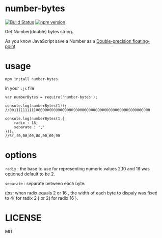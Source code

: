 # number-bytes
[![Build Status](https://travis-ci.org/sjfkai/number-bytes.svg?branch=master)](https://travis-ci.org/sjfkai/number-bytes)
[![npm version](https://badge.fury.io/js/number-bytes.svg)](https://badge.fury.io/js/number-bytes)

Get Number(double) bytes string.

As you know JavaScript save a Number as a [Double-precision floating-point](https://en.wikipedia.org/wiki/Double-precision_floating-point_format)


# usage
```
npm install number-bytes
```

in your `.js` file

```
var numberBytes = require('number-bytes');

console.log(numberBytes(1));
//0011111111110000000000000000000000000000000000000000000000000000

console.log(numberBytes(1,{
    radix : 16,
    separate : ','
}));
//3f,f0,00,00,00,00,00,00
```
# options
 `radix` :  the base to use for representing numeric values
            2,10 and 16 was optioned default to be 2.

 `separate` : separate between each byte.

 *tips:* when radix equals 2 or 16 , the width of each byte to dispaly was fixed to 4( for radix 2 ) or 2( for radix 16 ).

# LICENSE
MIT
